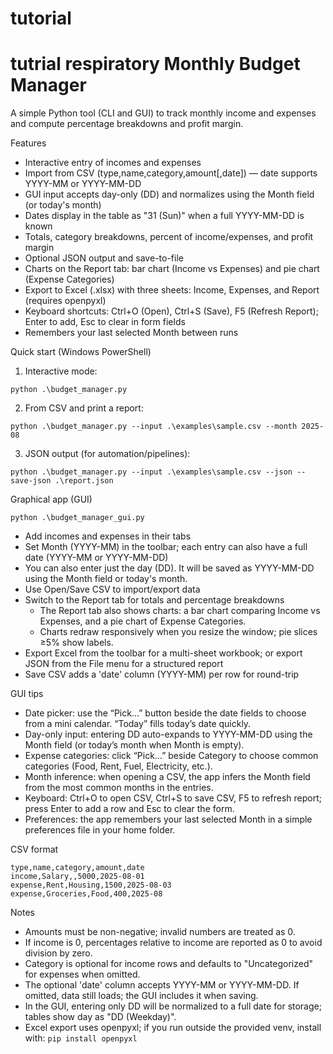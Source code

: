 # tutorial
tutrial respiratory
Monthly Budget Manager
======================

A simple Python tool (CLI and GUI) to track monthly income and expenses and compute percentage breakdowns and profit margin.

Features
- Interactive entry of incomes and expenses
- Import from CSV (type,name,category,amount[,date]) — date supports YYYY-MM or YYYY-MM-DD
- GUI input accepts day-only (DD) and normalizes using the Month field (or today's month)
- Dates display in the table as "31 (Sun)" when a full YYYY-MM-DD is known
- Totals, category breakdowns, percent of income/expenses, and profit margin
- Optional JSON output and save-to-file
- Charts on the Report tab: bar chart (Income vs Expenses) and pie chart (Expense Categories)
- Export to Excel (.xlsx) with three sheets: Income, Expenses, and Report (requires openpyxl)
- Keyboard shortcuts: Ctrl+O (Open), Ctrl+S (Save), F5 (Refresh Report); Enter to add, Esc to clear in form fields
- Remembers your last selected Month between runs

Quick start (Windows PowerShell)
1) Interactive mode:
```
python .\budget_manager.py
```

2) From CSV and print a report:
```
python .\budget_manager.py --input .\examples\sample.csv --month 2025-08
```

3) JSON output (for automation/pipelines):
```
python .\budget_manager.py --input .\examples\sample.csv --json --save-json .\report.json
```

Graphical app (GUI)
```
python .\budget_manager_gui.py
```
- Add incomes and expenses in their tabs
- Set Month (YYYY-MM) in the toolbar; each entry can also have a full date (YYYY-MM or YYYY-MM-DD)
- You can also enter just the day (DD). It will be saved as YYYY-MM-DD using the Month field or today's month.
- Use Open/Save CSV to import/export data
- Switch to the Report tab for totals and percentage breakdowns
	- The Report tab also shows charts: a bar chart comparing Income vs Expenses, and a pie chart of Expense Categories.
	- Charts redraw responsively when you resize the window; pie slices ≥5% show labels.
- Export Excel from the toolbar for a multi-sheet workbook; or export JSON from the File menu for a structured report
 - Save CSV adds a 'date' column (YYYY-MM) per row for round-trip

GUI tips
- Date picker: use the “Pick…” button beside the date fields to choose from a mini calendar. “Today” fills today’s date quickly.
- Day-only input: entering DD auto-expands to YYYY-MM-DD using the Month field (or today’s month when Month is empty).
- Expense categories: click “Pick…” beside Category to choose common categories (Food, Rent, Fuel, Electricity, etc.).
- Month inference: when opening a CSV, the app infers the Month field from the most common months in the entries.
- Keyboard: Ctrl+O to open CSV, Ctrl+S to save CSV, F5 to refresh report; press Enter to add a row and Esc to clear the form.
- Preferences: the app remembers your last selected Month in a simple preferences file in your home folder.

CSV format
```
type,name,category,amount,date
income,Salary,,5000,2025-08-01
expense,Rent,Housing,1500,2025-08-03
expense,Groceries,Food,400,2025-08
```

Notes
- Amounts must be non-negative; invalid numbers are treated as 0.
- If income is 0, percentages relative to income are reported as 0 to avoid division by zero.
- Category is optional for income rows and defaults to "Uncategorized" for expenses when omitted.
- The optional 'date' column accepts YYYY-MM or YYYY-MM-DD. If omitted, data still loads; the GUI includes it when saving.
- In the GUI, entering only DD will be normalized to a full date for storage; tables show day as "DD (Weekday)".
 - Excel export uses openpyxl; if you run outside the provided venv, install with: `pip install openpyxl`

